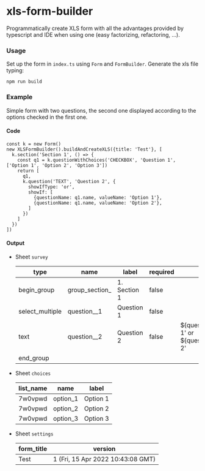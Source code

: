 # xls-form-builder

Programmatically create XLS form with all the advantages provided by typescript and IDE when using one (easy factorizing, refactoring, ...).

### Usage

Set up the form in `index.ts` using `Form` and `FormBuilder`. Generate the xls file typing:

```
npm run build
```

### Example

Simple form with two questions, the second one displayed according to the options checked in the first one.

#### Code
```
const k = new Form()
new XLSFormBuilder().buildAndCreateXLS({title: 'Test'}, [
  k.section('Section 1', () => {
    const q1 = k.questionWithChoices('CHECKBOX', 'Question 1', ['Option 1', 'Option 2', 'Option 3'])
    return [
      q1,
      k.question('TEXT', 'Question 2', {
        showIfType: 'or',
        showIf: [
          {questionName: q1.name, valueName: 'Option 1'},
          {questionName: q1.name, valueName: 'Option 2'},
        ]
      })
    ]
  })
])
```

#### Output

- Sheet `survey`

  |type|name|label|required|relevant|appearance|guidance_hint|
  |---|---|---|---|---|---|---|
  |begin_group|group_section_|1. Section 1|false| | | | 
  |select_multiple|question__1|Question 1|false| | | | 
  |text|question__2|Question 2|false|${question__0}='Option 1' or ${question__0}='Option 2'| | |
  |end_group|| | | | | | 

- Sheet `choices`

  |list_name   | name  |  label |
  |---|---|---|
  |7w0vpwd|option_1|Option 1| 
  |7w0vpwd|option_2|Option 2| 
  |7w0vpwd|option_3|Option 3| 


- Sheet `settings`

  |form_title|version|
  |---|---|
  |Test|1 (Fri, 15 Apr 2022 10:43:08 GMT)|
